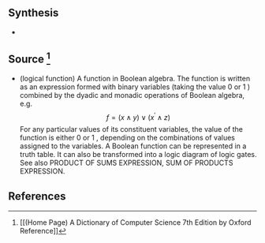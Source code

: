 ## Synthesis
- 
## Source [^1]
- (logical function) A function in Boolean algebra. The function is written as an expression formed with binary variables (taking the value 0 or 1 ) combined by the dyadic and monadic operations of Boolean algebra, e.g.$$f=(x \wedge y) \vee\left(x^{\prime} \wedge z\right)$$For any particular values of its constituent variables, the value of the function is either 0 or 1 , depending on the combinations of values assigned to the variables. A Boolean function can be represented in a truth table. It can also be transformed into a logic diagram of logic gates. See also PRODUCT OF SUMS EXPRESSION, SUM OF PRODUCTS EXPRESSION.
## References

[^1]: [[(Home Page) A Dictionary of Computer Science 7th Edition by Oxford Reference]]